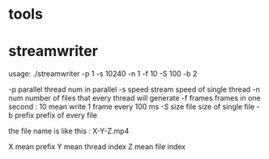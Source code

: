 # tools

# streamwriter

usage:  ./streamwriter -p 1 -s 10240 -n 1 -f 10 -S 100 -b 2

-p parallel   thread num in parallel 
-s speed      stream speed of single thread
-n num        number of files that  every thread will generate
-f frames     frames in one second : 10 mean write 1 frame every 100 ms
-S size       file size of single file 
-b prefix     prefix of every file 

the file name is like this :
X-Y-Z.mp4

X mean prefix 
Y mean thread index
Z mean file index 


